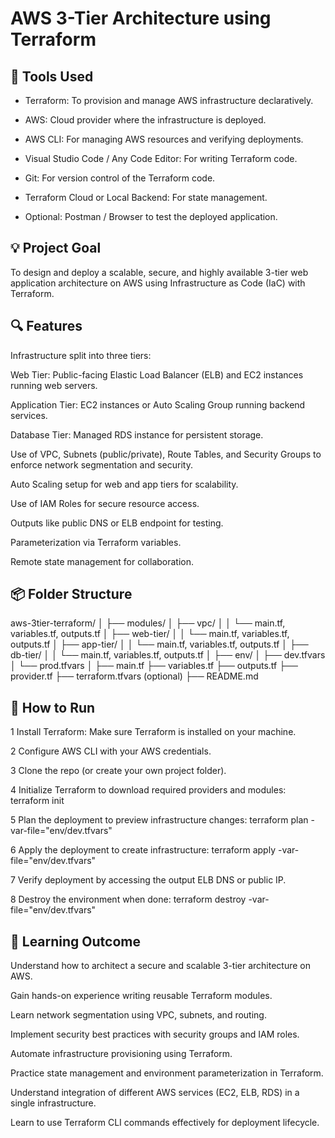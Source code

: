 # AWS 3-Tier Architecture using Terraform

## 🔧 Tools Used
* Terraform: To provision and manage AWS infrastructure declaratively.

* AWS: Cloud provider where the infrastructure is deployed.

* AWS CLI: For managing AWS resources and verifying deployments.

* Visual Studio Code / Any Code Editor: For writing Terraform code.

* Git: For version control of the Terraform code.

* Terraform Cloud or Local Backend: For state management.

* Optional: Postman / Browser to test the deployed application.

## 💡 Project Goal
To design and deploy a scalable, secure, and highly available 3-tier web application architecture on AWS using Infrastructure as Code (IaC) with Terraform.

## 🔍 Features
Infrastructure split into three tiers:

Web Tier: Public-facing Elastic Load Balancer (ELB) and EC2 instances running web servers.

Application Tier: EC2 instances or Auto Scaling Group running backend services.

Database Tier: Managed RDS instance for persistent storage.

Use of VPC, Subnets (public/private), Route Tables, and Security Groups to enforce network segmentation and security.

Auto Scaling setup for web and app tiers for scalability.

Use of IAM Roles for secure resource access.

Outputs like public DNS or ELB endpoint for testing.

Parameterization via Terraform variables.

Remote state management for collaboration.

## 📦 Folder Structure
aws-3tier-terraform/
│
├── modules/
│   ├── vpc/
│   │   └── main.tf, variables.tf, outputs.tf
│   ├── web-tier/
│   │   └── main.tf, variables.tf, outputs.tf
│   ├── app-tier/
│   │   └── main.tf, variables.tf, outputs.tf
│   ├── db-tier/
│   │   └── main.tf, variables.tf, outputs.tf
│
├── env/
│   ├── dev.tfvars
│   └── prod.tfvars
│
├── main.tf
├── variables.tf
├── outputs.tf
├── provider.tf
├── terraform.tfvars (optional)
├── README.md


## 🚀 How to Run
1 Install Terraform: Make sure Terraform is installed on your machine.

2 Configure AWS CLI with your AWS credentials.

3 Clone the repo (or create your own project folder).

4 Initialize Terraform to download required providers and modules:
terraform init

5 Plan the deployment to preview infrastructure changes:
terraform plan -var-file="env/dev.tfvars"

6 Apply the deployment to create infrastructure:
terraform apply -var-file="env/dev.tfvars"

7 Verify deployment by accessing the output ELB DNS or public IP.

8 Destroy the environment when done:
terraform destroy -var-file="env/dev.tfvars"


## 🧠 Learning Outcome
Understand how to architect a secure and scalable 3-tier architecture on AWS.

Gain hands-on experience writing reusable Terraform modules.

Learn network segmentation using VPC, subnets, and routing.

Implement security best practices with security groups and IAM roles.

Automate infrastructure provisioning using Terraform.

Practice state management and environment parameterization in Terraform.

Understand integration of different AWS services (EC2, ELB, RDS) in a single infrastructure.

Learn to use Terraform CLI commands effectively for deployment lifecycle.

